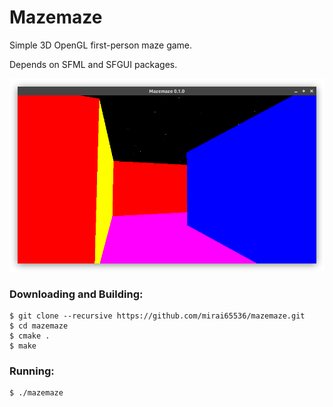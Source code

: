 Mazemaze
========
Simple 3D OpenGL first-person maze game.

Depends on SFML and SFGUI packages.

![](screenshot.png)

### Downloading and Building:
```
$ git clone --recursive https://github.com/mirai65536/mazemaze.git
$ cd mazemaze
$ cmake .
$ make
```

### Running:
```
$ ./mazemaze
```
